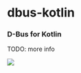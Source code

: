 # dbus-kotlin

### D-Bus for Kotlin

TODO: more info

[![](https://jitpack.io/v/langara/dbus-kotlin.svg)](https://jitpack.io/#langara/UPue)
